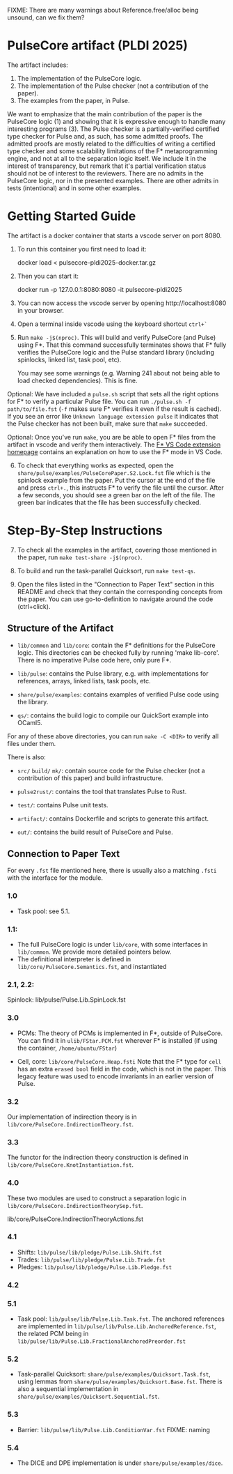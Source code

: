 FIXME: There are many warnings about Reference.free/alloc being unsound,
can we fix them?

# PulseCore artifact (PLDI 2025)

The artifact includes:

  1. The implementation of the PulseCore logic.
  2. The implementation of the Pulse checker (not a contribution of the paper).
  3. The examples from the paper, in Pulse.

We want to emphasize that the main contribution of the paper is the PulseCore
logic (1) and showing that it is expressive enough to handle many interesting
programs (3).  The Pulse checker is a partially-verified certified type checker
for Pulse and, as such, has some admitted proofs. The admitted proofs are mostly
related to the difficulties of writing a certified type checker and some
scalability limitations of the F* metaprogramming engine, and not at all to the
separation logic itself. We include it in the interest of transparency, but
remark that it's partial verification status should not be of interest to the
reviewers.
There are no admits in the PulseCore logic, nor in the presented examples. There
are other admits in tests (intentional) and in some other examples.

# Getting Started Guide

The artifact is a docker container that starts a vscode server on port 8080.

  1. To run this container you first need to load it:

        docker load < pulsecore-pldi2025-docker.tar.gz

  2. Then you can start it:

        docker run -p 127.0.0.1:8080:8080 -it pulsecore-pldi2025

  3. You can now access the vscode server by opening http://localhost:8080 in
     your browser.

  4. Open a terminal inside vscode using the keyboard shortcut `` ctrl+` ``

  5. Run `make -j$(nproc)`.  This will build and verify PulseCore (and Pulse) using F*.
     That this command successfully terminates shows that F* fully verifies the
     PulseCore logic and the Pulse standard library (including spinlocks, linked
     list, task pool, etc).

     You may see some warnings (e.g. Warning 241 about not being able to load
     checked dependencies).  This is fine.

Optional:
We have included a `pulse.sh` script that sets all the right options for F*
to verify a particular Pulse file.  You can run
`./pulse.sh -f path/to/file.fst` (`-f` makes sure F* verifies it even if the
result is cached).  If you see an error like `Unknown language extension pulse`
it indicates that the Pulse checker has not been built, make sure that `make`
succeeded.

Optional:
Once you've run `make`, you are be able to open F* files from the artifact in
vscode and verify them interactively.
The [F* VS Code extension homepage](https://github.com/FStarLang/fstar-vscode-assistant/?tab=readme-ov-file#features-and-basic-usage-guide)
contains an explanation on how to use the F* mode in VS Code.

  6. To check that everything works as expected, open the
     `share/pulse/examples/PulseCorePaper.S2.Lock.fst` file which is the
     spinlock example from the paper.  Put the cursor at the end of the file and
     press `ctrl+.`, this instructs F* to verify the file until the cursor.
     After a few seconds, you should see a green bar on the left of the file.
     The green bar indicates that the file has been successfully checked.

# Step-By-Step Instructions

  7. To check all the examples in the artifact, covering those mentioned in the
     paper, run `make test-share -j$(nproc)`.

  8. To build and run the task-parallel Quicksort, run `make test-qs`.

  9. Open the files listed in the "Connection to Paper Text" section in this
     README and check that they contain the corresponding concepts from the
     paper.  You can use go-to-definition to navigate around the code
     (ctrl+click).

## Structure of the Artifact

- `lib/common` and `lib/core`: contain the F* definitions for the
PulseCore logic. This directories can be checked fully by running 'make
lib-core'. There is no imperative Pulse code here, only pure F*.

- `lib/pulse`: contains the Pulse library, e.g. with implementations for
references, arrays, linked lists, task pools, etc.

- `share/pulse/examples`: contains examples of verified Pulse code using
the library.

- `qs/`: contains the build logic to compile our QuickSort example into
OCaml5.

For any of these above directories, you can run `make -C <DIR>` to
verify all files under them.

There is also:

- `src/` `build/` `mk/`: contain source code for the Pulse checker (not
a contribution of this paper) and build infrastructure.

- `pulse2rust/`: contains the tool that translates Pulse to Rust.

- `test/`: contains Pulse unit tests.

- `artifact/`: contains Dockerfile and scripts to generate this
artifact.

- `out/`: contains the build result of PulseCore and Pulse.

## Connection to Paper Text

For every `.fst` file mentioned here, there is usually also a matching
`.fsti` with the interface for the module.

### 1.0

- Task pool: see 5.1.

### 1.1:

- The full PulseCore logic is under `lib/core`, with some interfaces in
  `lib/common`. We provide more detailed pointers below.
- The definitional interpreter is defined in
  `lib/core/PulseCore.Semantics.fst`, and instantiated

### 2.1, 2.2:

Spinlock: lib/pulse/Pulse.Lib.SpinLock.fst

### 3.0

- PCMs: The theory of PCMs is implemented in F*, outside of PulseCore.
  You can find it in `ulib/FStar.PCM.fst` wherever F* is installed (if
  using the container, `/home/ubuntu/FStar`)

- Cell, core: `lib/core/PulseCore.Heap.fsti`
  Note that the F* type for `cell` has an extra `erased bool` field in the code, which is not in the paper.
  This legacy feature was used to encode invariants in an earlier version of Pulse.

### 3.2

Our implementation of indirection theory is in
`lib/core/PulseCore.IndirectionTheory.fst`.

### 3.3

The functor for the indirection theory construction is defined in
`lib/core/PulseCore.KnotInstantiation.fst`.

### 4.0


These two modules are used to construct a separation logic
in `lib/core/PulseCore.IndirectionTheorySep.fst`.

lib/core/PulseCore.IndirectionTheoryActions.fst

### 4.1

- Shifts:  `lib/pulse/lib/pledge/Pulse.Lib.Shift.fst`
- Trades:  `lib/pulse/lib/pledge/Pulse.Lib.Trade.fst`
- Pledges: `lib/pulse/lib/pledge/Pulse.Lib.Pledge.fst`

### 4.2

### 5.1

- Task pool: `lib/pulse/lib/Pulse.Lib.Task.fst`.
  The anchored references are implemented in
  `lib/pulse/lib/Pulse.Lib.AnchoredReference.fst`, the related PCM being
  in `lib/pulse/lib/Pulse.Lib.FractionalAnchoredPreorder.fst`

### 5.2

- Task-parallel Quicksort: `share/pulse/examples/Quicksort.Task.fst`,
  using lemmas from `share/pulse/examples/Quicksort.Base.fst`.
  There is also a sequential implementation in
  `share/pulse/examples/Quicksort.Sequential.fst`.

### 5.3

- Barrier: `lib/pulse/lib/Pulse.Lib.ConditionVar.fst` FIXME: naming

### 5.4

- The DICE and DPE implementation is under `share/pulse/examples/dice`.
